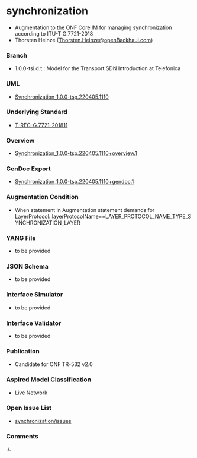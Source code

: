 # synchronization
- Augmentation to the ONF Core IM for managing synchronization according to ITU-T G.7721-2018
- Thorsten Heinze (Thorsten.Heinze@openBackhaul.com)

### Branch
- 1.0.0-tsi.d.t : Model for the Transport SDN Introduction at Telefonica

### UML
- [Synchronization_1.0.0-tsp.220405.1110](./Synchronization_1.0.0-tsp.220405.1110.zip)

### Underlying Standard
- [T-REC-G.7721-201811](./T-REC-G.7721-201811.pdf)

### Overview 
- [Synchronization_1.0.0-tsp.220405.1110+overview.1](./Synchronization_1.0.0-tsp.220405.1110+overview.1.png)

### GenDoc Export
- [Synchronization_1.0.0-tsp.220405.1110+gendoc.1](./Synchronization_1.0.0-tsp.220405.1110+gendoc.1.doc)

### Augmentation Condition
- When statement in Augmentation statement demands for LayerProtocol::layerProtocolName==LAYER_PROTOCOL_NAME_TYPE_SYNCHRONIZATION_LAYER

### YANG File
- to be provided

### JSON Schema
- to be provided

### Interface Simulator
- to be provided

### Interface Validator
- to be provided

### Publication
- Candidate for ONF TR-532 v2.0

### Aspired Model Classification
- Live Network

### Open Issue List
- [synchronization/issues](../../issues)

### Comments
./.
